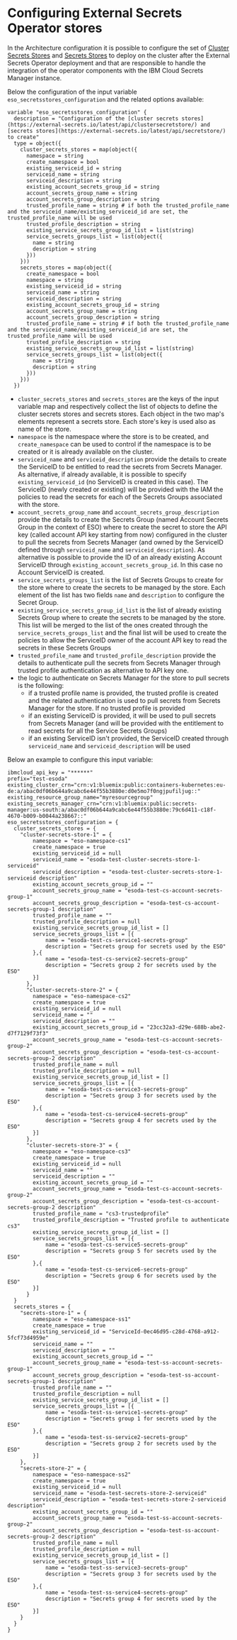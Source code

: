 # Configuring External Secrets Operator stores 

In the Architecture configuration it is possible to configure the set of [Cluster Secrets Stores](https://external-secrets.io/latest/api/clustersecretstore/) and [Secrets Stores](https://external-secrets.io/latest/api/clustersecretstore/) to deploy on the cluster after the External Secrets Operator deployment and that are responsible to handle the integration of the operator components with the IBM Cloud Secrets Manager instance.

Below the configuration of the input variable `eso_secretsstores_configuration` and the related options available:

```
variable "eso_secretsstores_configuration" {
  description = "Configuration of the [cluster secrets stores](https://external-secrets.io/latest/api/clustersecretstore/) and [secrets stores](https://external-secrets.io/latest/api/secretstore/) to create"
  type = object({
    cluster_secrets_stores = map(object({
      namespace = string
      create_namespace = bool
      existing_serviceid_id = string
      serviceid_name = string
      serviceid_description = string
      existing_account_secrets_group_id = string
      account_secrets_group_name = string
      account_secrets_group_description = string
      trusted_profile_name = string # if both the trusted_profile_name and the serviceid_name/existing_serviceid_id are set, the trusted_profile_name will be used
      trusted_profile_description = string
      existing_service_secrets_group_id_list = list(string)
      service_secrets_groups_list = list(object({
        name = string
        description = string
      }))
    }))
    secrets_stores = map(object({
      create_namespace = bool
      namespace = string
      existing_serviceid_id = string
      serviceid_name = string
      serviceid_description = string
      existing_account_secrets_group_id = string
      account_secrets_group_name = string
      account_secrets_group_description = string
      trusted_profile_name = string # if both the trusted_profile_name and the serviceid_name/existing_serviceid_id are set, the trusted_profile_name will be used
      trusted_profile_description = string
      existing_service_secrets_group_id_list = list(string)
      service_secrets_groups_list = list(object({
        name = string
        description = string
      }))
    }))
  })
  ```

  - `cluster_secrets_stores` and `secrets_stores` are the keys of the input variable map and respectively collect the list of objects to define the cluster secrets stores and secrets stores. Each object in the two map's elements represent a secrets store. Each store's key is used also as name of the store.
  - `namespace` is the namespace where the store is to be created, and `create_namespace` can be used to control if the namespace is to be created or it is already available on the cluster.
  - `serviceid_name` and `serviceid_description` provide the details to create the ServiceID to be entitled to read the secrets from Secrets Manager. As alternative, if already available, it is possible to specify `existing_serviceid_id` (no ServiceID is created in this case). The ServiceID (newly created or existing) will be provided with the IAM the policies to read the secrets for each of the Secrets Groups associated with the store.
  - `account_secrets_group_name` and `account_secrets_group_description` provide the details to create the Secrets Group (named Account Secrets Group in the context of ESO) where to create the secret to store the API key (called account API key starting from now) configured in the cluster to pull the secrets from Secrets Manager (and owned by the ServiceID defined through `serviceid_name` and `serviceid_description`). As alternative is possible to provide the ID of an already existing Account ServiceID through `existing_account_secrets_group_id`. In this case no Account ServiceID is created.
  - `service_secrets_groups_list` is the list of Secrets Groups to create for the store where to create the secrets to be managed by the store. Each element of the list has two fields `name` and `description` to configure the Secret Group.
  - `existing_service_secrets_group_id_list` is the list of already existing Secrets Group where to create the secrets to be managed by the store. This list will be merged to the list of the ones created through the `service_secrets_groups_list` and the final list will be used to create the policies to allow the ServiceID owner of the account API key to read the secrets in these Secrets Groups
  - `trusted_profile_name` and `trusted_profile_description` provide the details to authenticate pull the secrets from Secrets Manager through trusted profile authentication as alternative to API key one.
  - the logic to authenticate on Secrets Manager for the store to pull secrets is the following:
     - if a trusted profile name is provided, the trusted profile is created and the related authentication is used to pull secrets from Secrets Manager for the store. If no trusted profile is provided
     - if an existing ServiceID is provided, it will be used to pull secrets from Secrets Manager (and will be provided with the entitlement to read secrets for all the Service Secrets Groups)
     - if an existing ServiceID isn't provided, the ServiceID created through `serviceid_name` and `serviceid_description` will be used

Below an example to configure this input variable:

```
ibmcloud_api_key = "******"
prefix="test-esoda"
existing_cluster_crn="crn:v1:bluemix:public:containers-kubernetes:eu-de:a/abac0df06b644a9cabc6e44f55b3880e:d0e5mo7f0ngjpufiljug::"
existing_resource_group_name="myresourcegroup"
existing_secrets_manager_crn="crn:v1:bluemix:public:secrets-manager:us-south:a/abac0df06b644a9cabc6e44f55b3880e:79c6d411-c18f-4670-b009-b0044a238667::"
eso_secretsstores_configuration = {
  cluster_secrets_stores = {
    "cluster-secrets-store-1" = {
        namespace = "eso-namespace-cs1"
        create_namespace = true
        existing_serviceid_id = null
        serviceid_name = "esoda-test-cluster-secrets-store-1-serviceid"
        serviceid_description = "esoda-test-cluster-secrets-store-1-serviceid description"
        existing_account_secrets_group_id = ""
        account_secrets_group_name = "esoda-test-cs-account-secrets-group-1"
        account_secrets_group_description = "esoda-test-cs-account-secrets-group-1 description"
        trusted_profile_name = ""
        trusted_profile_description = null
        existing_service_secrets_group_id_list = []
        service_secrets_groups_list = [{
            name = "esoda-test-cs-service1-secrets-group"
            description = "Secrets group for secrets used by the ESO"
        },{
            name = "esoda-test-cs-service2-secrets-group"
            description = "Secrets group 2 for secrets used by the ESO"
        }]
      },
      "cluster-secrets-store-2" = {
        namespace = "eso-namespace-cs2"
        create_namespace = true
        existing_serviceid_id = null
        serviceid_name = ""
        serviceid_description = ""
        existing_account_secrets_group_id = "23cc32a3-d29e-688b-abe2-d7f7129f73f3"
        account_secrets_group_name = "esoda-test-cs-account-secrets-group-2"
        account_secrets_group_description = "esoda-test-cs-account-secrets-group-2 description"
        trusted_profile_name = null
        trusted_profile_description = null
        existing_service_secrets_group_id_list = []
        service_secrets_groups_list = [{
            name = "esoda-test-cs-service3-secrets-group"
            description = "Secrets group 3 for secrets used by the ESO"
        },{
            name = "esoda-test-cs-service4-secrets-group"
            description = "Secrets group 4 for secrets used by the ESO"
        }]
      },
      "cluster-secrets-store-3" = {
        namespace = "eso-namespace-cs3"
        create_namespace = true
        existing_serviceid_id = null
        serviceid_name = ""
        serviceid_description = ""
        existing_account_secrets_group_id = ""
        account_secrets_group_name = "esoda-test-cs-account-secrets-group-2"
        account_secrets_group_description = "esoda-test-cs-account-secrets-group-2 description"
        trusted_profile_name = "cs3-trustedprofile"
        trusted_profile_description = "Trusted profile to authenticate cs3"
        existing_service_secrets_group_id_list = []
        service_secrets_groups_list = [{
            name = "esoda-test-cs-service5-secrets-group"
            description = "Secrets group 5 for secrets used by the ESO"
        },{
            name = "esoda-test-cs-service6-secrets-group"
            description = "Secrets group 6 for secrets used by the ESO"
        }]
      }
  }
  secrets_stores = {
    "secrets-store-1" = {
        namespace = "eso-namespace-ss1"
        create_namespace = true
        existing_serviceid_id = "ServiceId-0ec46d95-c28d-4768-a912-5fcf73d4959e"
        serviceid_name = ""
        serviceid_description = ""
        existing_account_secrets_group_id = ""
        account_secrets_group_name = "esoda-test-ss-account-secrets-group-1"
        account_secrets_group_description = "esoda-test-ss-account-secrets-group-1 description"
        trusted_profile_name = ""
        trusted_profile_description = null
        existing_service_secrets_group_id_list = []
        service_secrets_groups_list = [{
            name = "esoda-test-ss-service1-secrets-group"
            description = "Secrets group 1 for secrets used by the ESO"
        },{
            name = "esoda-test-ss-service2-secrets-group"
            description = "Secrets group 2 for secrets used by the ESO"
        }]
    },
    "secrets-store-2" = {
        namespace = "eso-namespace-ss2"
        create_namespace = true
        existing_serviceid_id = null
        serviceid_name = "esoda-test-secrets-store-2-serviceid"
        serviceid_description = "esoda-test-secrets-store-2-serviceid description"
        existing_account_secrets_group_id = ""
        account_secrets_group_name = "esoda-test-ss-account-secrets-group-2"
        account_secrets_group_description = "esoda-test-ss-account-secrets-group-2 description"
        trusted_profile_name = null
        trusted_profile_description = null
        existing_service_secrets_group_id_list = []
        service_secrets_groups_list = [{
            name = "esoda-test-ss-service3-secrets-group"
            description = "Secrets group 3 for secrets used by the ESO"
        },{
            name = "esoda-test-ss-service4-secrets-group"
            description = "Secrets group 4 for secrets used by the ESO"
        }]
    }
  }
}
```